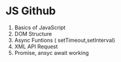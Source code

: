 # JS Github

1. Basics of JavaScript
2. DOM Structure 
3. Async Funtions ( setTimeout,setInterval)
4. XML API Request
5. Promise, ansyc await working
